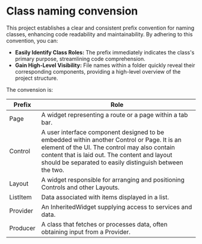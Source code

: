 # Class naming convension

This project establishes a clear and consistent prefix convention for naming classes, enhancing code readability and maintainability. By adhering to this convention, you can:

- **Easily Identify Class Roles:** The prefix immediately indicates the class's primary purpose, streamlining code comprehension.
- **Gain High-Level Visibility:** File names within a folder quickly reveal their corresponding components, providing a high-level overview of the project structure.

The convension is:

| Prefix   | Role                                                         |
| -------- | ------------------------------------------------------------ |
| Page     | A widget representing a route or a page within a tab bar.    |
| Control  | A user interface component designed to be embedded within another Control or Page. It is an element of the UI. The control may also contain content that is laid out. The content and layout should be separated to easily distinguish between the two. |
| Layout   | A widget responsible for arranging and positioning Controls and other Layouts. |
| ListItem | Data associated with items displayed in a list.              |
| Provider | An InheritedWidget supplying access to services and data.    |
| Producer | A class that fetches or processes data, often obtaining input from a Provider. |

